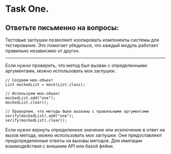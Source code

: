 #  Task One. 
## Ответьте письменно на вопросы:

Тестовые заглушки  позволяют изолировать компоненты системы для тестирования. Это помогает убедиться, что каждый модуль работает правильно независимо от других.  
____
Если нужно проверить, что метод был вызван с определенными аргументами, можно использовать мок заглушки.

```
// Создаем мок-объект
List mockedList = mock(List.class);

// Используем мок-объект
mockedList.add("one");
mockedList.clear();

// Проверяем, что методы были вызваны с правильными аргументами
verify(mockedList).add("one");
verify(mockedList).clear();
```

Если нужно вернуть определенное значение или исключение в ответ на вызов метода, можно использовать мок заглушки. Они предоставляют предопределенные ответы на вызовы методов.
Для имитации взаимодействия с внешним API или базой фейки.

